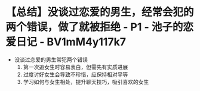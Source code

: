 # 【总结】没谈过恋爱的男生，经常会犯的两个错误，做了就被拒绝 - P1 - 池子的恋爱日记 - BV1mM4y117k7

-   没谈过恋爱的男生常犯两个错误
    1.  第一次追女生时容易表白，但需先有实质进展
    2.  过度讨好女生会导致不珍惜，应保持相对平等
    3.  学习如何与女生相处，提升聊天技巧，吸引喜欢的女生
